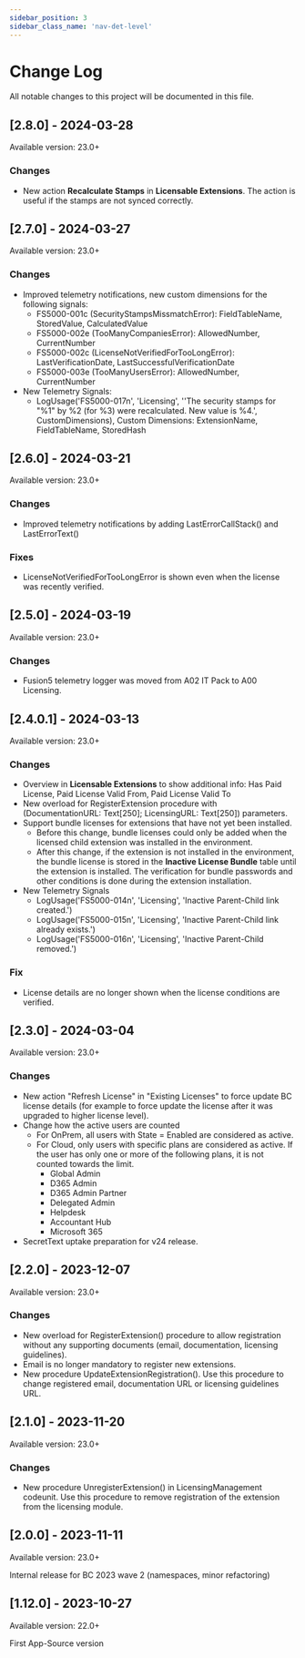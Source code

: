 ```yaml
---
sidebar_position: 3
sidebar_class_name: 'nav-det-level'
---
```


# Change Log
All notable changes to this project will be documented in this file.
 
## [2.8.0] - 2024-03-28

Available version: 23.0+

### Changes
- New action **Recalculate Stamps** in **Licensable Extensions**. The action is useful if the stamps are not synced correctly.

## [2.7.0] - 2024-03-27

Available version: 23.0+

### Changes
- Improved telemetry notifications, new custom dimensions for the following signals:
  - FS5000-001c (SecurityStampsMissmatchError): FieldTableName, StoredValue, CalculatedValue
  - FS5000-002e (TooManyCompaniesError): AllowedNumber, CurrentNumber
  - FS5000-002c (LicenseNotVerifiedForTooLongError): LastVerificationDate, LastSuccessfulVerificationDate
  - FS5000-003e (TooManyUsersError): AllowedNumber, CurrentNumber
- New Telemetry Signals:
  - LogUsage('FS5000-017n', 'Licensing', ''The security stamps for "%1" by %2 (for %3) were recalculated. New value is %4.', CustomDimensions), Custom Dimensions: ExtensionName, FieldTableName, StoredHash

## [2.6.0] - 2024-03-21

Available version: 23.0+

### Changes
- Improved telemetry notifications by adding LastErrorCallStack() and LastErrorText()

### Fixes
- LicenseNotVerifiedForTooLongError is shown even when the license was recently verified.

## [2.5.0] - 2024-03-19

Available version: 23.0+

### Changes
- Fusion5 telemetry logger was moved from A02 IT Pack to A00 Licensing.

## [2.4.0.1] - 2024-03-13

Available version: 23.0+

### Changes
- Overview in **Licensable Extensions** to show additional info: Has Paid License, Paid License Valid From, Paid License Valid To
- New overload for RegisterExtension procedure with (DocumentationURL: Text[250]; LicensingURL: Text[250]) parameters.
- Support bundle licenses for extensions that have not yet been installed.
  - Before this change, bundle licenses could only be added when the licensed child extension was installed in the environment.
  - After this change, if the extension is not installed in the environment, the bundle license is stored in the **Inactive License Bundle** table until the extension is installed. The verification for bundle passwords and other conditions is done during the extension installation.
- New Telemetry Signals
  - LogUsage('FS5000-014n', 'Licensing', 'Inactive Parent-Child link created.')
  - LogUsage('FS5000-015n', 'Licensing', 'Inactive Parent-Child link already exists.')
  - LogUsage('FS5000-016n', 'Licensing', 'Inactive Parent-Child removed.')

### Fix
- License details are no longer shown when the license conditions are verified.

## [2.3.0] - 2024-03-04

Available version: 23.0+

### Changes
- New action "Refresh License" in "Existing Licenses" to force update BC license details (for example to force update the license after it was upgraded to higher license level).
- Change how the active users are counted
  - For OnPrem, all users with State = Enabled are considered as active.
  - For Cloud, only users with specific plans are considered as active. If the user has only one or more of the following plans, it is not counted towards the limit.
    - Global Admin
    - D365 Admin
    - D365 Admin Partner
    - Delegated Admin
    - Helpdesk
    - Accountant Hub
    - Microsoft 365
- SecretText uptake preparation for v24 release.

## [2.2.0] - 2023-12-07

Available version: 23.0+

### Changes
- New overload for RegisterExtension() procedure to allow registration without any supporting documents (email, documentation, licensing guidelines).
- Email is no longer mandatory to register new extensions.
- New procedure UpdateExtensionRegistration(). Use this procedure to change registered email, documentation URL or licensing guidelines URL.

## [2.1.0] - 2023-11-20

Available version: 23.0+

### Changes
- New procedure UnregisterExtension() in LicensingManagement codeunit. Use this procedure to remove registration of the extension from the licensing module.

## [2.0.0] - 2023-11-11
  
Available version: 23.0+

Internal release for BC 2023 wave 2 (namespaces, minor refactoring)

## [1.12.0] - 2023-10-27
  
Available version: 22.0+

First App-Source version
